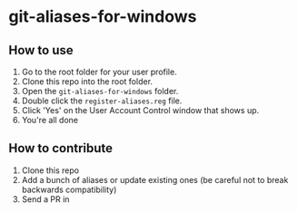 # git-aliases-for-windows

## How to use
1. Go to the root folder for your user profile.
2. Clone this repo into the root folder.
3. Open the `git-aliases-for-windows` folder.
4. Double click the `register-aliases.reg` file.
5. Click 'Yes' on the User Account Control window that shows up.
6. You're all done

## How to contribute
1. Clone this repo
2. Add a bunch of aliases or update existing ones (be careful not to break backwards compatibility)
3. Send a PR in
